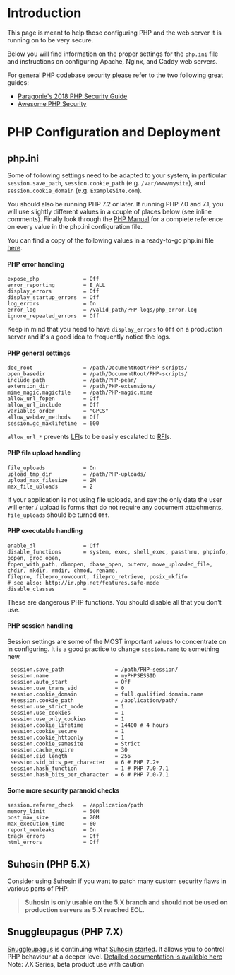# Introduction

This page is meant to help those configuring PHP and the web server it is running on to be very secure.

Below you will find information on the proper settings for the `php.ini` file and instructions on configuring Apache, Nginx, and Caddy web servers.

For general PHP codebase security please refer to the two following great guides:
- [Paragonie's 2018 PHP Security Guide](https://paragonie.com/blog/2017/12/2018-guide-building-secure-php-software)
- [Awesome PHP Security](https://github.com/guardrailsio/awesome-php-security)

# PHP Configuration and Deployment

## php.ini

Some of following settings need to be adapted to your system, in particular `session.save_path`, `session.cookie_path` (e.g. `/var/www/mysite`), and `session.cookie_domain` (e.g. `ExampleSite.com`). 

You should also be running PHP 7.2 or later. If running PHP 7.0 and 7.1, you will use slightly different values in a couple of places below (see inline comments). Finally look through the [PHP Manual](http://www.php.net/manual/ini.core.php) for a complete reference on every value in the php.ini configuration file.

You can find a copy of the following values in a ready-to-go php.ini file [here](https://github.com/danehrlich1/very-secure-php-ini).

#### PHP error handling

```text
expose_php              = Off
error_reporting         = E_ALL
display_errors          = Off
display_startup_errors  = Off
log_errors              = On
error_log               = /valid_path/PHP-logs/php_error.log
ignore_repeated_errors  = Off
```

Keep in mind that you need to have `display_errors` to `Off` on a production server and it's a good idea to frequently notice the logs. 

#### PHP general settings

```text
doc_root                = /path/DocumentRoot/PHP-scripts/
open_basedir            = /path/DocumentRoot/PHP-scripts/
include_path            = /path/PHP-pear/
extension_dir           = /path/PHP-extensions/
mime_magic.magicfile    = /path/PHP-magic.mime
allow_url_fopen         = Off
allow_url_include       = Off
variables_order         = "GPCS"
allow_webdav_methods    = Off
session.gc_maxlifetime  = 600
```

`allow_url_*` prevents [LFI](https://www.acunetix.com/blog/articles/local-file-inclusion-lfi/)s to be easily escalated to [RFI](https://www.acunetix.com/blog/articles/remote-file-inclusion-rfi/)s.

#### PHP file upload handling

```text
file_uploads            = On
upload_tmp_dir          = /path/PHP-uploads/
upload_max_filesize     = 2M
max_file_uploads        = 2
```

If your application is not using file uploads, and say the only data the user will enter / upload is forms that do not require any document attachments, `file_uploads` should be turned `Off`.

#### PHP executable handling

```text
enable_dl               = Off
disable_functions       = system, exec, shell_exec, passthru, phpinfo, show_source, highlight_file, popen, proc_open, fopen_with_path, dbmopen, dbase_open, putenv, move_uploaded_file, chdir, mkdir, rmdir, chmod, rename, filepro, filepro_rowcount, filepro_retrieve, posix_mkfifo
# see also: http://ir.php.net/features.safe-mode
disable_classes         = 
```

These are dangerous PHP functions. You should disable all that you don't use.

#### PHP session handling

Session settings are some of the MOST important values to concentrate on in configuring. It is a good practice to change `session.name` to something new. 

```text
 session.save_path                = /path/PHP-session/
 session.name                     = myPHPSESSID
 session.auto_start               = Off
 session.use_trans_sid            = 0
 session.cookie_domain            = full.qualified.domain.name
 #session.cookie_path             = /application/path/
 session.use_strict_mode          = 1
 session.use_cookies              = 1
 session.use_only_cookies         = 1
 session.cookie_lifetime          = 14400 # 4 hours 
 session.cookie_secure            = 1
 session.cookie_httponly          = 1
 session.cookie_samesite          = Strict
 session.cache_expire             = 30 
 session.sid_length               = 256
 session.sid_bits_per_character   = 6 # PHP 7.2+
 session.hash_function            = 1 # PHP 7.0-7.1
 session.hash_bits_per_character  = 6 # PHP 7.0-7.1
 ```

#### Some more security paranoid checks

```text
session.referer_check   = /application/path
memory_limit            = 50M
post_max_size           = 20M
max_execution_time      = 60
report_memleaks         = On
track_errors            = Off
html_errors             = Off
```

## Suhosin (PHP 5.X)

Consider using [Suhosin](https://suhosin.org/) if you want to patch many custom security flaws in various parts of PHP. 
> **Suhosin is only usable on the 5.X branch and should not be used on production servers as 5.X reached EOL.**

## Snuggleupagus (PHP 7.X)

[Snuggleupagus](https://github.com/nbs-system/snuffleupagus) is continuing what [Suhosin started](https://github.com/sektioneins/suhosin-ng/wiki/News#2019-07-17-suhosin-is-back). It allows you to control PHP behaviour at a deeper level. [Detailed documentation is available here](https://snuffleupagus.readthedocs.io/)
Note: 7.X Series, beta product use with caution
